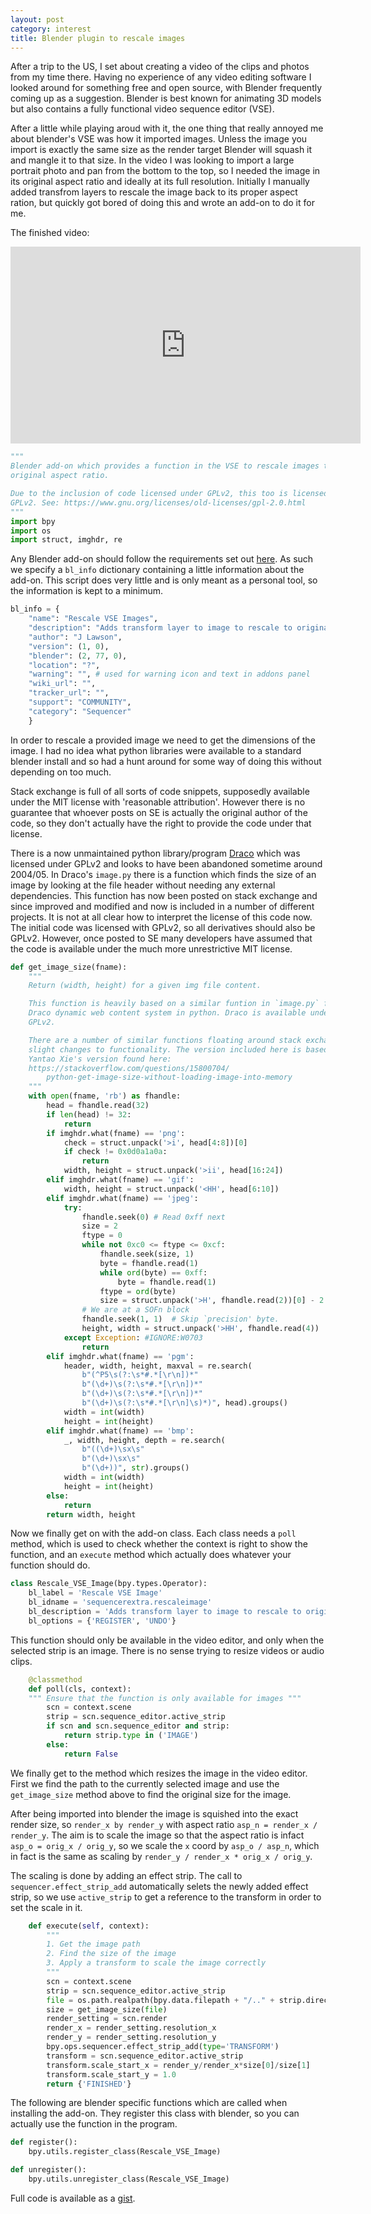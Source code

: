 ```yaml
---
layout: post
category: interest
title: Blender plugin to rescale images
---
```


After a trip to the US, I set about creating a video of the clips and photos from my time there. Having no experience of any video editing software I looked around for something free and open source, with Blender frequently coming up as a suggestion. Blender is best known for animating 3D models but also contains a fully functional video sequence editor (VSE).

After a little while playing aroud with it, the one thing that really annoyed me about blender's VSE was how it imported images. Unless the image you import is exactly the same size as the render target Blender will squash it and mangle it to that size. In the video I was looking to import a large portrait photo and pan from the bottom to the top, so I needed the image in its original aspect ratio and ideally at its full resolution. Initially I manually added transfrom layers to rescale the image back to its proper aspect ration, but quickly got bored of doing this and wrote an add-on to do it for me.

The finished video:
<iframe width="560" height="315" src="https://www.youtube.com/embed/df1EAIxAFVc" frameborder="0" allowfullscreen></iframe>
<!--end-excerpt-->

```python
"""
Blender add-on which provides a function in the VSE to rescale images to their
original aspect ratio.

Due to the inclusion of code licensed under GPLv2, this too is licensed under
GPLv2. See: https://www.gnu.org/licenses/old-licenses/gpl-2.0.html
"""
import bpy
import os
import struct, imghdr, re
```

Any Blender add-on should follow the requirements set out [here][script-reqs]. As such we specify a `bl_info` dictionary containing a little information about the add-on. This script does very little and is only meant as a personal tool, so the information is kept to a minimum.

```python
bl_info = {
    "name": "Rescale VSE Images",
    "description": "Adds transform layer to image to rescale to original aspect",
    "author": "J Lawson",
    "version": (1, 0),
    "blender": (2, 77, 0),
    "location": "?",
    "warning": "", # used for warning icon and text in addons panel
    "wiki_url": "",
    "tracker_url": "",
    "support": "COMMUNITY",
    "category": "Sequencer"
    }
```

In order to rescale a provided image we need to get the dimensions of the image. I had no idea what python libraries were available to a standard blender install and so had a hunt around for some way of doing this without depending on too much.

Stack exchange is full of all sorts of code snippets, supposedly available under the MIT license with 'reasonable attribution'. However there is no guarantee that whoever posts on SE is actually the original author of the code, so they don't actually have the right to provide the code under that license.

There is a now unmaintained python library/program [Draco] which was licensed under GPLv2 and looks to have been abandoned sometime around 2004/05. In Draco's `image.py` there is a function which finds the size of an image by looking at the file header without needing any external dependencies. This function has now been posted on stack exchange and since improved and modified and now is included in a number of different projects. It is not at all clear how to interpret the license of this code now. The initial code was licensed with GPLv2, so all derivatives should also be GPLv2. However, once posted to SE many developers have assumed that the code is available under the much more unrestrictive MIT license.


```python
def get_image_size(fname):
    """
    Return (width, height) for a given img file content.

    This function is heavily based on a similar funtion in `image.py` from the
    Draco dynamic web content system in python. Draco is available under the
    GPLv2.

    There are a number of similar functions floating around stack exchange, with
    slight changes to functionality. The version included here is based on
    Yantao Xie's version found here:
    https://stackoverflow.com/questions/15800704/
        python-get-image-size-without-loading-image-into-memory
    """
    with open(fname, 'rb') as fhandle:
        head = fhandle.read(32)
        if len(head) != 32:
            return
        if imghdr.what(fname) == 'png':
            check = struct.unpack('>i', head[4:8])[0]
            if check != 0x0d0a1a0a:
                return
            width, height = struct.unpack('>ii', head[16:24])
        elif imghdr.what(fname) == 'gif':
            width, height = struct.unpack('<HH', head[6:10])
        elif imghdr.what(fname) == 'jpeg':
            try:
                fhandle.seek(0) # Read 0xff next
                size = 2
                ftype = 0
                while not 0xc0 <= ftype <= 0xcf:
                    fhandle.seek(size, 1)
                    byte = fhandle.read(1)
                    while ord(byte) == 0xff:
                        byte = fhandle.read(1)
                    ftype = ord(byte)
                    size = struct.unpack('>H', fhandle.read(2))[0] - 2
                # We are at a SOFn block
                fhandle.seek(1, 1)  # Skip `precision' byte.
                height, width = struct.unpack('>HH', fhandle.read(4))
            except Exception: #IGNORE:W0703
                return
        elif imghdr.what(fname) == 'pgm':
            header, width, height, maxval = re.search(
                b"(^P5\s(?:\s*#.*[\r\n])*"
                b"(\d+)\s(?:\s*#.*[\r\n])*"
                b"(\d+)\s(?:\s*#.*[\r\n])*"
                b"(\d+)\s(?:\s*#.*[\r\n]\s)*)", head).groups()
            width = int(width)
            height = int(height)
        elif imghdr.what(fname) == 'bmp':
            _, width, height, depth = re.search(
                b"((\d+)\sx\s"
                b"(\d+)\sx\s"
                b"(\d+))", str).groups()
            width = int(width)
            height = int(height)
        else:
            return
        return width, height
```

Now we finally get on with the add-on class. Each class needs a `poll` method, which is used to check whether the context is right to show the function, and an `execute` method which actually does whatever your function should do.

```python
class Rescale_VSE_Image(bpy.types.Operator):
    bl_label = 'Rescale VSE Image'
    bl_idname = 'sequencerextra.rescaleimage'
    bl_description = 'Adds transform layer to image to rescale to original aspect'
    bl_options = {'REGISTER', 'UNDO'}
```

This function should only be available in the video editor, and only when the selected strip is an image. There is no sense trying to resize videos or audio clips.

```python
    @classmethod
    def poll(cls, context):
    """ Ensure that the function is only available for images """
        scn = context.scene
        strip = scn.sequence_editor.active_strip
        if scn and scn.sequence_editor and strip:
            return strip.type in ('IMAGE')
        else:
            return False
```

We finally get to the method which resizes the image in the video editor. First we find the path to the currently selected image and use the `get_image_size` method above to find the original size for the image.

After being imported into blender the image is squished into the exact render size, so `render_x by render_y` with aspect ratio `asp_n = render_x / render_y`. The aim is to scale the image so that the aspect ratio is infact `asp_o = orig_x / orig_y`, so we scale the `x` coord by `asp_o / asp_n`, which in fact is the same as scaling by `render_y / render_x * orig_x / orig_y`.

The scaling is done by adding an effect strip. The call to `sequencer.effect_strip_add` automatically selets the newly added effect strip, so we use `active_strip` to get a reference to the transform in order to set the scale in it.
```python
    def execute(self, context):
        """
        1. Get the image path
        2. Find the size of the image
        3. Apply a transform to scale the image correctly
        """
        scn = context.scene
        strip = scn.sequence_editor.active_strip
        file = os.path.realpath(bpy.data.filepath + "/.." + strip.directory + strip.name)
        size = get_image_size(file)
        render_setting = scn.render
        render_x = render_setting.resolution_x
        render_y = render_setting.resolution_y
        bpy.ops.sequencer.effect_strip_add(type='TRANSFORM')
        transform = scn.sequence_editor.active_strip
        transform.scale_start_x = render_y/render_x*size[0]/size[1]
        transform.scale_start_y = 1.0
        return {'FINISHED'}
```

The following are blender specific functions which are called when installing the add-on. They register this class with blender, so you can actually use the function in the program.

```python
def register():
    bpy.utils.register_class(Rescale_VSE_Image)

def unregister():
    bpy.utils.unregister_class(Rescale_VSE_Image)
```

Full code is available as a [gist].

[gist]: https://gist.github.com/jwlawson/778c33fd393317dc235ff89292283ccc
[script-reqs]: https://wiki.blender.org/index.php/Dev:Py/Scripts/Guidelines/Addons
[Draco]: https://wiki.python.org/moin/Draco